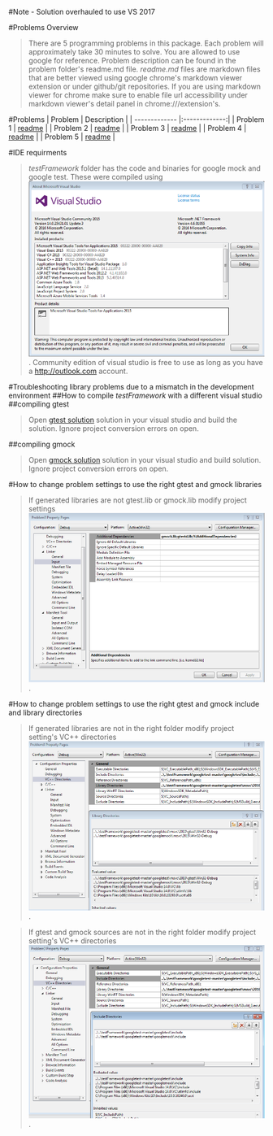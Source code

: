#Note - Solution overhauled to use VS 2017

#Problems Overview
> There are 5 programming problems in this package. Each problem will approximately take 30 minutes to solve. You are allowed
> to use google for reference. Problem description can be found in the problem folder's readme.md file. *readme.md* files are markdown files that 
> are better viewed using google chrome's markdown viewer extension or under github/git repositories. If you are using markdown viewer for chrome make 
> sure to enable file url accessibility under markdown viewer's detail panel in chrome:///extension's. 

#Problems
<enter>
| Problem       | Description   |
| ------------- |:-------------:|
| Problem 1     | [readme](./Problems/Problem1/readme.md) |
| Problem 2     | [readme](./Problems/Problem2/readme.md) |
| Problem 3     | [readme](./Problems/Problem3/readme.md) |
| Problem 4     | [readme](./Problems/Problem4/readme.md) |
| Problem 5     | [readme](./Problems/Problem5/readme.md) |

#IDE requirments
> *testFramework* folder has the code and binaries for google mock and google test. These were compiled using 
> ![Visual Studio](./images/visual-studio-about.PNG "visual studio community edition 2015"). 
> Community edition of visual studio is free to use as long as you have a http://outlook.com account.


#Troubleshooting library problems due to a mismatch in the development environment
##How to compile *testFramework* with a different visual studio
##compiling gtest
> Open [gtest solution](./testFramework/googletest-master/googletest/msvc/2010) solution in your visual studio and build the solution. 
> Ignore project conversion errors on open. 

##compiling gmock
> Open [gmock solution](./testFramework/googletest-master/googlemock/msvc/2015) solution in your visual studio and build solution. 
> Ignore project conversion errors on open.


#How to change problem settings to use the right gtest and gmock libraries
> If generated libraries are not gtest.lib or gmock.lib modify project settings ![project settings](./images/project-library-settings.png).

#How to change problem settings to use the right gtest and gmock include and library directories
> If generated libraries are not in the right folder modify project setting's VC++ directories ![project settings](./images/project-library-directories.png).

> If gtest and gmock sources are not in the right folder modify project setting's VC++ directories ![project settings](./images/project-include-directories.png).




